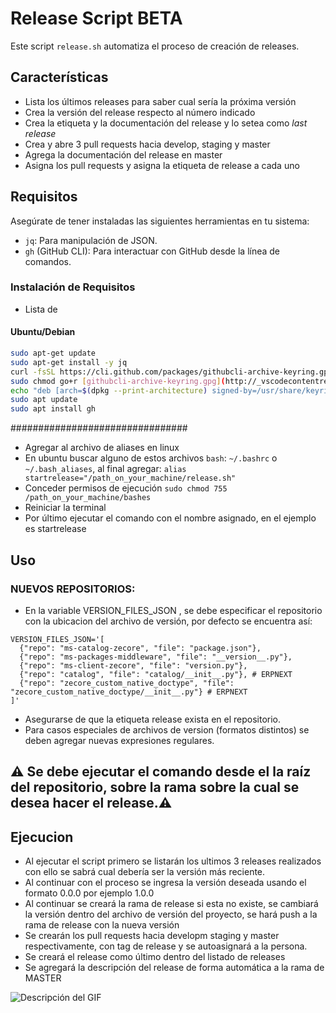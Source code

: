 # Release Script BETA

Este script `release.sh` automatiza el proceso de creación de releases.

## Características
- Lista los últimos releases para saber cual sería la próxima versión
- Crea la versión del release respecto al número indicado
- Crea la etiqueta y la documentación del release y lo setea como *last release* 
- Crea y abre 3 pull requests hacia develop, staging y master 
- Agrega la documentación del release en master
- Asigna los pull requests y asigna la etiqueta de release a cada uno

## Requisitos

Asegúrate de tener instaladas las siguientes herramientas en tu sistema:

- `jq`: Para manipulación de JSON.
- `gh` (GitHub CLI): Para interactuar con GitHub desde la línea de comandos.

### Instalación de Requisitos
- Lista de 
#### Ubuntu/Debian

```bash
sudo apt-get update
sudo apt-get install -y jq
curl -fsSL https://cli.github.com/packages/githubcli-archive-keyring.gpg | sudo dd of=/usr/share/keyrings/githubcli-archive-keyring.gpg
sudo chmod go+r [githubcli-archive-keyring.gpg](http://_vscodecontentref_/1)
echo "deb [arch=$(dpkg --print-architecture) signed-by=/usr/share/keyrings/githubcli-archive-keyring.gpg] https://cli.github.com/packages stable main" | sudo tee [github-cli.list](http://_vscodecontentref_/2) > /dev/null
sudo apt update
sudo apt install gh
```
################################ 
- Agregar al archivo de aliases en linux
- En ubuntu buscar alguno de estos archivos `bash`: `~/.bashrc` o `~/.bash_aliases`, al final agregar:
```alias startrelease="/path_on_your_machine/release.sh"```
- Conceder permisos de ejecución  ```sudo chmod 755 /path_on_your_machine/bashes```
- Reiniciar la terminal
- Por último ejecutar el comando con el nombre asignado, en el ejemplo es startrelease


## Uso
### NUEVOS REPOSITORIOS:
- En la variable VERSION_FILES_JSON , se debe especificar el repositorio con la ubicacion del archivo de versión, por defecto se encuentra así:
```
VERSION_FILES_JSON='[
  {"repo": "ms-catalog-zecore", "file": "package.json"},
  {"repo": "ms-packages-middleware", "file": "__version__.py"},
  {"repo": "ms-client-zecore", "file": "version.py"},
  {"repo": "catalog", "file": "catalog/__init__.py"}, # ERPNEXT
  {"repo": "zecore_custom_native_doctype", "file": "zecore_custom_native_doctype/__init__.py"} # ERPNEXT
]'
```
- Asegurarse de que la etiqueta release exista en el repositorio.
- Para casos especiales de archivos de version (formatos distintos) se deben agregar nuevas expresiones regulares.
## ⚠️ Se debe ejecutar el comando desde el la raíz del repositorio, sobre la rama sobre la cual se desea hacer el release.⚠️

## Ejecucion
- Al ejecutar el script primero se listarán los ultimos 3 releases realizados con ello se sabrá cual debería ser la versión más reciente. 
- Al continuar con el proceso se ingresa la versión deseada usando el formato 0.0.0 por ejemplo 1.0.0
- Al continuar se creará la rama de release si esta no existe, se cambiará la versión dentro del archivo de versión del proyecto, se hará push a la rama de release con la nueva versión
- Se crearán los pull requests hacia developm staging y master respectivamente, con tag de release y se autoasignará a la persona.
- Se creará el release como último dentro del listado de releases
- Se agregará la descripción del release de forma automática a la rama de MASTER

![Descripción del GIF](https://github.com/innacroft/zemprovements/blob/main/script_release/screen-capture.gif)
